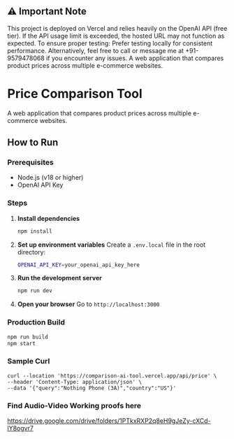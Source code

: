 ## ⚠️ Important Note
This project is deployed on Vercel and relies heavily on the OpenAI API (free tier). If the API usage limit is exceeded, the hosted URL may not function as expected.
To ensure proper testing:
Prefer testing locally for consistent performance.
Alternatively, feel free to call or message me at +91-9579478068 if you encounter any issues.
A web application that compares product prices across multiple e-commerce websites.



# Price Comparison Tool
A web application that compares product prices across multiple e-commerce websites.

## How to Run

### Prerequisites
- Node.js (v18 or higher)
- OpenAI API Key

### Steps

1. **Install dependencies**
   ```bash
   npm install
   ```

2. **Set up environment variables**
   Create a `.env.local` file in the root directory:
   ```bash
   OPENAI_API_KEY=your_openai_api_key_here
   ```

3. **Run the development server**
   ```bash
   npm run dev
   ```

4. **Open your browser**
   Go to `http://localhost:3000`

### Production Build

```bash
npm run build
npm start
```

### Sample Curl

```curl
curl --location 'https://comparison-ai-tool.vercel.app/api/price' \
--header 'Content-Type: application/json' \
--data '{"query":"Nothing Phone (3A)","country":"US"}'
```

### Find Audio-Video Working proofs here
https://drive.google.com/drive/folders/1PTkxRXP2q8eH9gJeZy-cXCd-lY8ogvr7
